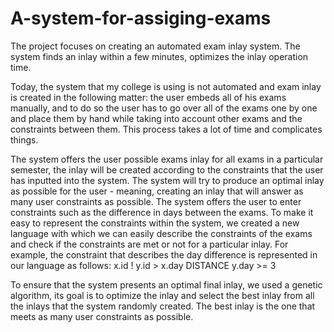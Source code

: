 # A-system-for-assiging-exams
The project focuses on creating an automated exam inlay system.
The system finds an inlay within a few minutes, optimizes the inlay operation time.

Today, the system that my college is using is not automated and exam inlay is created in the following matter: the user embeds all of his exams manually, and to do so the user has to go over all of the exams one by one and place them by hand while taking into account other exams and the constraints between them. 
This process takes a lot of time and complicates things.

The system offers the user possible exams inlay for all exams in a particular semester, the inlay will be created according to the constraints that the user has inputted into the system. The system will try to produce an optimal inlay as possible for the user - meaning, creating an inlay that will answer as many user constraints as possible.
The system offers the user to enter constraints such as the difference in days between the exams. 
To make it easy to represent the constraints within the system, we created a new language with which we can easily describe the constraints of the exams and check if the constraints are met or not for a particular inlay.
For example, the constraint that describes the day difference is represented in our
language as follows:
x.id ! y.id > x.day DISTANCE   y.day >= 3

To ensure that the system presents an optimal final inlay, we used a genetic algorithm, its goal is to optimize the inlay and select the best inlay from all the inlays that the system randomly created.
The best inlay is the one that meets as many user constraints as possible.
